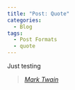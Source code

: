 ```yaml
---
title: "Post: Quote"
categories:
  - Blog
tags:
  - Post Formats
  - quote
---
```


Just testing 
  
> <cite><a href="http://www.brainyquote.com/quotes/quotes/m/marktwain163473.html">Mark Twain</a></cite>